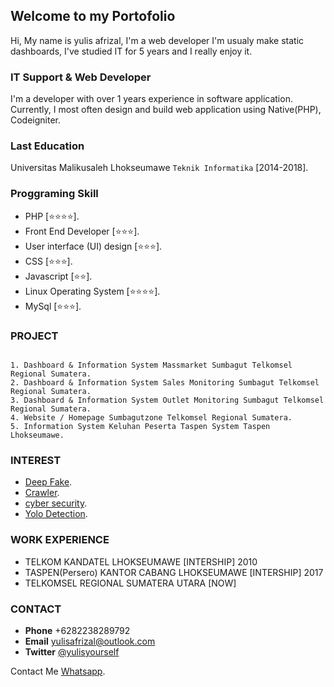 ## Welcome to my Portofolio
Hi, My name is yulis afrizal, I'm a web developer I'm usualy make static dashboards, I've studied IT for 5 years and I really enjoy it.

### IT Support & Web Developer
I'm a developer with over 1 years experience in software application. Currently, I most often design and build web application using Native(PHP), Codeigniter.

### Last Education
Universitas Malikusaleh Lhokseumawe 
`Teknik Informatika` [2014-2018].

### Proggraming Skill
- PHP [⭐⭐⭐⭐].
- Front End Developer [⭐⭐⭐].
- User interface (UI) design [⭐⭐⭐].
- CSS [⭐⭐⭐].
- Javascript [⭐⭐].
- Linux Operating System [⭐⭐⭐⭐].
- MySql [⭐⭐⭐].

### PROJECT
```

1. Dashboard & Information System Massmarket Sumbagut Telkomsel Regional Sumatera.
2. Dashboard & Information System Sales Monitoring Sumbagut Telkomsel Regional Sumatera.
3. Dashboard & Information System Outlet Monitoring Sumbagut Telkomsel Regional Sumatera.
4. Website / Homepage Sumbagutzone Telkomsel Regional Sumatera.
5. Information System Keluhan Peserta Taspen System Taspen Lhokseumawe.
```
### INTEREST
- [Deep Fake](https://faceswap.dev//).
- [Crawler](https://scrapy.org/).
- [cyber security](https://threatmap.checkpoint.com/).
- [Yolo Detection](https://www.kaggle.com/aruchomu/yolo-v3-object-detection-in-tensorflow).

### WORK EXPERIENCE
- TELKOM KANDATEL LHOKSEUMAWE [INTERSHIP] 2010
- TASPEN(Persero) KANTOR CABANG LHOKSEUMAWE [INTERSHIP] 2017
- TELKOMSEL REGIONAL SUMATERA UTARA [NOW] 

### CONTACT
- **Phone** +6282238289792
- **Email** [yulisafrizal@outlook.com](https://outlook.office.com/mail.read)
- **Twitter** [@yulisyourself](https://twitter.com/yulisyourself)

Contact Me [Whatsapp](https://wa.me/6282238289792).
